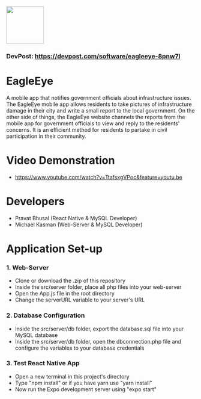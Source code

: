 <img src="https://raw.githubusercontent.com/Shadowsych/eagleeye/master/rsrc/logo72x72.png" width="100" height="100" />

### DevPost: https://devpost.com/software/eagleeye-8pnw7l

# EagleEye
A mobile app that notifies government officials about infrastructure issues. The EagleEye mobile app allows residents to take pictures of infrastructure damage in their city and write a small report to the local government. On the other side of things, the EagleEye website channels the reports from the mobile app for government officials to view and reply to the residents' concerns. It is an efficient method for residents to partake in civil participation in their community.

# Video Demonstration
- https://www.youtube.com/watch?v=TtafsxgVPoc&feature=youtu.be

# Developers
- Pravat Bhusal (React Native & MySQL Developer)
- Michael Kasman (Web-Server & MySQL Developer)

# Application Set-up
### 1. Web-Server
- Clone or download the .zip of this repository
- Inside the src/server folder, place all php files into your web-server
- Open the App.js file in the root directory
- Change the serverURL variable to your server's URL

### 2. Database Configuration
- Inside the src/server/db folder, export the database.sql file into your MySQL database
- Inside the src/server/db folder, open the dbconnection.php file and configure the variables to your database credentials

### 3. Test React Native App
- Open a new terminal in this project's directory
- Type "npm install" or if you have yarn use "yarn install"
- Now run the Expo development server using "expo start"

